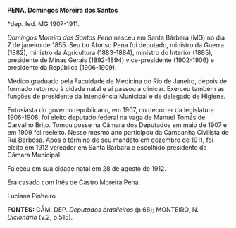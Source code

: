 **PENA, Domingos Moreira dos Santos**

\*dep. fed. MG 1907-1911.

*Domingos Moreira dos Santos Pena* nasceu em Santa Bárbara (MG) no dia 7
de janeiro de 1855. Seu tio Afonso Pena foi deputado, ministro da Guerra
(1882), ministro da Agricultura (1883-1884), ministro do Interior
(1885), presidente de Minas Gerais (1892-1894) vice-presidente
(1902-1906) e presidente da República (1906-1909).

Médico graduado pela Faculdade de Medicina do Rio de Janeiro, depois de
formado retornou à cidade natal e aí passou a clinicar. Exerceu também
as funções de presidente da Intendência Municipal e de delegado de
Higiene.

Entusiasta do governo republicano, em 1907, no decorrer da legislatura
1906-1908, foi eleito deputado federal na vaga de Manuel Tomás de
Carvalho Brito. Tomou posse na Câmara dos Deputados em maio de 1907 e em
1909 foi reeleito. Nesse mesmo ano participou da Campanha Civilista de
Rui Barbosa. Após o término de seu mandato em dezembro de 1911, foi
eleito em 1912 vereador em Santa Bárbara e escolhido presidente da
Câmara Municipal.

Faleceu em sua cidade natal em 28 de agosto de 1912.

Era casado com Inês de Castro Moreira Pena.

Luciana Pinheiro

**FONTES:** CÂM. DEP. *Deputados brasileiros* (p.68); MONTEIRO, N.
*Dicionário* (v.2, p.515).
